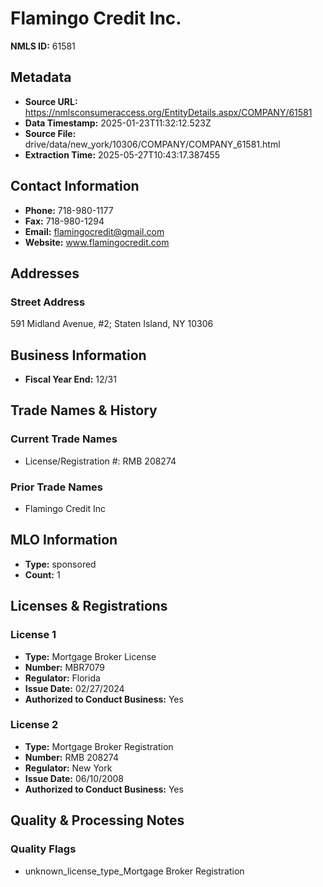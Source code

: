 # Flamingo Credit Inc.

**NMLS ID:** 61581

## Metadata
- **Source URL:** https://nmlsconsumeraccess.org/EntityDetails.aspx/COMPANY/61581
- **Data Timestamp:** 2025-01-23T11:32:12.523Z
- **Source File:** drive/data/new_york/10306/COMPANY/COMPANY_61581.html
- **Extraction Time:** 2025-05-27T10:43:17.387455

## Contact Information
- **Phone:** 718-980-1177
- **Fax:** 718-980-1294
- **Email:** flamingocredit@gmail.com
- **Website:** www.flamingocredit.com

## Addresses
### Street Address
591 Midland Avenue, #2; Staten Island, NY 10306

## Business Information
- **Fiscal Year End:** 12/31

## Trade Names & History
### Current Trade Names
- License/Registration #: RMB 208274

### Prior Trade Names
- Flamingo Credit Inc

## MLO Information
- **Type:** sponsored
- **Count:** 1

## Licenses & Registrations

### License 1
- **Type:** Mortgage Broker License
- **Number:** MBR7079
- **Regulator:** Florida
- **Issue Date:** 02/27/2024
- **Authorized to Conduct Business:** Yes

### License 2
- **Type:** Mortgage Broker Registration
- **Number:** RMB 208274
- **Regulator:** New York
- **Issue Date:** 06/10/2008
- **Authorized to Conduct Business:** Yes

## Quality & Processing Notes
### Quality Flags
- unknown_license_type_Mortgage Broker Registration
